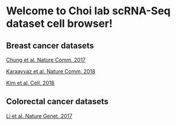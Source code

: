 # Welcome to Choi lab scRNA-Seq dataset cell browser!

## Breast cancer datasets

[Chung et al. Nature Comm. 2017](http://jungminchoilab.github.io/bc)

[Karaayvaz et al. Nature Comm. 2018](http://jungminchoilab.github.io/tnbc)

[Kim et al. Cell. 2018](http://jungminchoilab.github.io/tnbc2)

## Colorectal cancer datasets

[Li et al. Nature Genet. 2017](http://jungminchoilab.github.io/crc)
